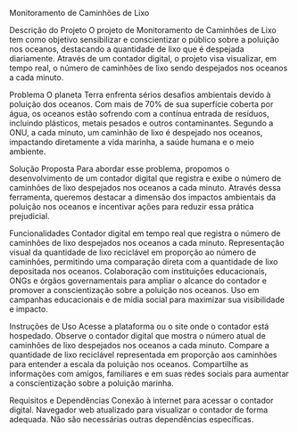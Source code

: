 Monitoramento de Caminhões de Lixo

Descrição do Projeto
O projeto de Monitoramento de Caminhões de Lixo tem como objetivo sensibilizar e conscientizar o público sobre a poluição nos oceanos, destacando a quantidade de lixo que é despejada diariamente. Através de um contador digital, o projeto visa visualizar, em tempo real, o número de caminhões de lixo sendo despejados nos oceanos a cada minuto.

Problema
O planeta Terra enfrenta sérios desafios ambientais devido à poluição dos oceanos. Com mais de 70% de sua superfície coberta por água, os oceanos estão sofrendo com a contínua entrada de resíduos, incluindo plásticos, metais pesados e outros contaminantes. Segundo a ONU, a cada minuto, um caminhão de lixo é despejado nos oceanos, impactando diretamente a vida marinha, a saúde humana e o meio ambiente.

Solução Proposta
Para abordar esse problema, propomos o desenvolvimento de um contador digital que registra e exibe o número de caminhões de lixo despejados nos oceanos a cada minuto. Através dessa ferramenta, queremos destacar a dimensão dos impactos ambientais da poluição nos oceanos e incentivar ações para reduzir essa prática prejudicial.

Funcionalidades
Contador digital em tempo real que registra o número de caminhões de lixo despejados nos oceanos a cada minuto.
Representação visual da quantidade de lixo reciclável em proporção ao número de caminhões, permitindo uma comparação direta com a quantidade de lixo depositada nos oceanos.
Colaboração com instituições educacionais, ONGs e órgãos governamentais para ampliar o alcance do contador e promover a conscientização sobre a poluição nos oceanos.
Uso em campanhas educacionais e de mídia social para maximizar sua visibilidade e impacto.

Instruções de Uso
Acesse a plataforma ou o site onde o contador está hospedado.
Observe o contador digital que mostra o número atual de caminhões de lixo despejados nos oceanos a cada minuto.
Compare a quantidade de lixo reciclável representada em proporção aos caminhões para entender a escala da poluição nos oceanos.
Compartilhe as informações com amigos, familiares e em suas redes sociais para aumentar a conscientização sobre a poluição marinha.

Requisitos e Dependências
Conexão à internet para acessar o contador digital.
Navegador web atualizado para visualizar o contador de forma adequada.
Não são necessárias outras dependências específicas.
